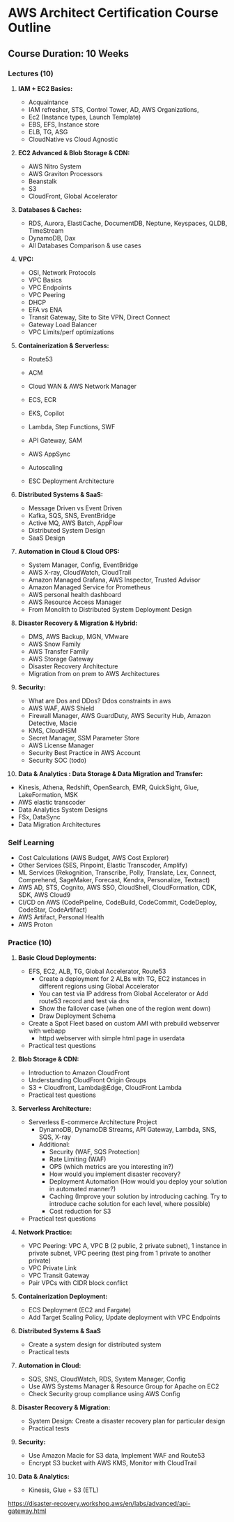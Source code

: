 # AWS Architect Certification Course Outline

## Course Duration: 10 Weeks

### Lectures (10)

1. **IAM + EC2 Basics:**
   - Acquaintance
   - IAM refresher, STS, Control Tower, AD, AWS Organizations, 
   - Ec2 (Instance types, Launch Template)
   - EBS, EFS, Instance store
   - ELB, TG, ASG
   - CloudNative vs Cloud Agnostic

2. **EC2 Advanced & Blob Storage & CDN:**
   - AWS Nitro System
   - AWS Graviton Processors
   - Beanstalk
   - S3
   - CloudFront, Global Accelerator

3. **Databases & Caches:**
   - RDS, Aurora, ElastiCache, DocumentDB, Neptune, Keyspaces, QLDB, TimeStream
   - DynamoDB, Dax
   - All Databases Comparison & use cases

4. **VPC:**
   - OSI, Network Protocols
   - VPC Basics
   - VPC Endpoints
   - VPC Peering
   - DHCP
   - EFA vs ENA
   - Transit Gateway, Site to Site VPN, Direct Connect
   - Gateway Load Balancer
   - VPC Limits/perf optimizations

5. **Containerization & Serverless:** 
   - Route53
   - ACM
   - Cloud WAN & AWS Network Manager
   
   - ECS, ECR
   - EKS, Copilot
   - Lambda, Step Functions, SWF
   - API Gateway, SAM
   - AWS AppSync
   - Autoscaling
   - ESC Deployment Architecture

6. **Distributed Systems & SaaS:**
   - Message Driven vs Event Driven
   - Kafka, SQS, SNS, EventBridge
   - Active MQ, AWS Batch, AppFlow
   - Distributed System Design
   - SaaS Design

7. **Automation in Cloud & Cloud OPS:**
   - System Manager, Config, EventBridge
   - AWS X-ray, CloudWatch, CloudTrail
   - Amazon Managed Grafana, AWS Inspector, Trusted Advisor
   - Amazon Managed Service for Prometheus
   - AWS personal health dashboard
   - AWS Resource Access Manager
   - From Monolith to Distributed System Deployment Design

8. **Disaster Recovery & Migration & Hybrid:**
   - DMS, AWS Backup, MGN, VMware
   - AWS Snow Family
   - AWS Transfer Family
   - AWS Storage Gateway
   - Disaster Recovery Architecture
   - Migration from on prem to AWS Architectures

9. **Security:**
   - What are Dos and DDos? Ddos constraints in aws
   - AWS WAF, AWS Shield
   - Firewall Manager, AWS GuardDuty, AWS Security Hub, Amazon Detective, Macie
   - KMS, CloudHSM
   - Secret Manager, SSM Parameter Store
   - AWS License Manager
   - Security Best Practice in AWS Account
   - Security SOC (todo)

10. **Data & Analytics : Data Storage & Data Migration and Transfer:**
   - Kinesis, Athena, Redshift, OpenSearch, EMR, QuickSight, Glue, LakeFormation, MSK
   - AWS elastic transcoder
   - Data Analytics System Designs 
   - FSx, DataSync
   - Data Migration Architectures

### Self Learning

- Cost Calculations (AWS Budget, AWS Cost Explorer)
- Other Services (SES, Pinpoint, Elastic Transcoder, Amplify)
- ML Services (Rekognition, Transcribe, Polly, Translate, Lex, Connect, Comprehend, SageMaker, Forecast, Kendra, Personalize, Textract)
- AWS AD, STS, Cognito, AWS SSO, CloudShell, CloudFormation, CDK, SDK, AWS Cloud9
- CI/CD on AWS (CodePipeline, CodeBuild, CodeCommit, CodeDeploy, CodeStar, CodeArtifact)
- AWS Artifact, Personal Health
- AWS Proton

### Practice (10)

1. **Basic Cloud Deployments:**
   - EFS, EC2, ALB, TG, Global Accelerator, Route53
      - Create a deployment for 2 ALBs with TG, EC2 instances in different regions using Global Accelerator
      - You can test via IP address from Global Accelerator or Add route53 record and test via dns
      - Show the failover case (when one of the region went down)
      - Draw Deployment Schema
   - Create a Spot Fleet based on custom AMI with prebuild webserver with webapp
      - httpd webserver with simple html page in userdata
   - Practical test questions

2. **Blob Storage & CDN:**
   - Introduction to Amazon CloudFront
   - Understanding CloudFront Origin Groups
   - S3 + Cloudfront, Lambda@Edge, CloudFront Lambda
   - Practical test questions

3. **Serverless Architecture:**
   - Serverless E-commerce Architecture Project
      - DynamoDB, DynamoDB Streams, API Gateway, Lambda, SNS, SQS, X-ray
      - Additional: 
        - Security (WAF, SQS Protection)
        - Rate Limiting (WAF)
        - OPS (which metrics are you interesting in?)
        - How would you implement disaster recovery?
        - Deployment Automation (How would you deploy your solution in automated manner?)
        - Caching (Improve your solution by introducing caching. Try to introduce cache solution for each level, where possible)
        - Cost reduction for S3 
   - Practical test questions

4. **Network Practice:**
   - VPC Peering: VPC A, VPC B (2 public, 2 private subnet), 1 instance in private subnet, VPC peering (test ping from 1 private to another private)
   - VPC Private Link
   - VPC Transit Gateway
   - Pair VPCs with CIDR block conflict

5. **Containerization Deployment:**
   - ECS Deployment (EC2 and Fargate)
   - Add Target Scaling Policy, Update deployment with VPC Endpoints

6. **Distributed Systems & SaaS**
   - Create a system design for distributed system
   - Practical tests

7. **Automation in Cloud:**
   - SQS, SNS, CloudWatch, RDS, System Manager, Config
   - Use AWS Systems Manager & Resource Group for Apache on EC2
   - Check Security group compliance using AWS Config

8. **Disaster Recovery & Migration:**
   - System Design: Create a disaster recovery plan for particular design 
   - Practical tests

9. **Security:**
   - Use Amazon Macie for S3 data, Implement WAF and Route53
   - Encrypt S3 bucket with AWS KMS, Monitor with CloudTrail

10. **Data & Analytics:**
    - Kinesis, Glue + S3 (ETL)



https://disaster-recovery.workshop.aws/en/labs/advanced/api-gateway.html


